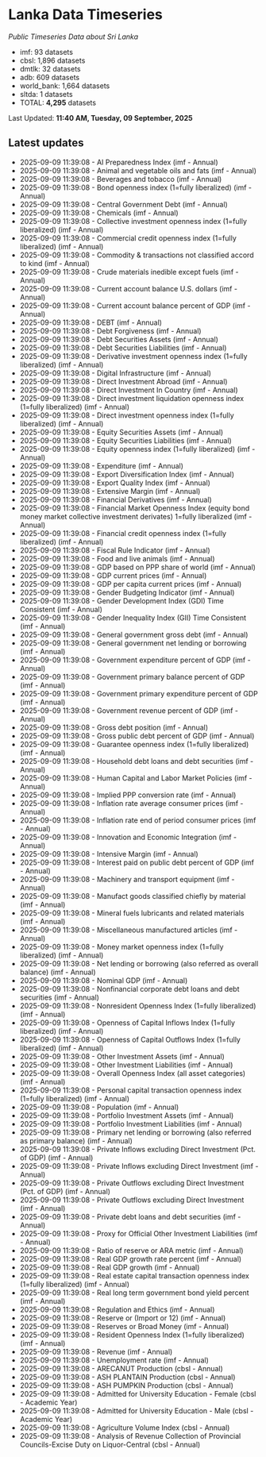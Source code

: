 # Lanka Data Timeseries
*Public Timeseries Data about Sri Lanka*

* imf: 93 datasets
* cbsl: 1,896 datasets
* dmtlk: 32 datasets
* adb: 609 datasets
* world_bank: 1,664 datasets
* sltda: 1 datasets
* TOTAL: **4,295** datasets

Last Updated: **11:40 AM, Tuesday, 09 September, 2025**

## Latest updates

* 2025-09-09 11:39:08 - AI Preparedness Index (imf - Annual)
* 2025-09-09 11:39:08 - Animal and vegetable oils and fats (imf - Annual)
* 2025-09-09 11:39:08 - Beverages and tobacco (imf - Annual)
* 2025-09-09 11:39:08 - Bond openness index (1=fully liberalized) (imf - Annual)
* 2025-09-09 11:39:08 - Central Government Debt (imf - Annual)
* 2025-09-09 11:39:08 - Chemicals (imf - Annual)
* 2025-09-09 11:39:08 - Collective investment openness index (1=fully liberalized) (imf - Annual)
* 2025-09-09 11:39:08 - Commercial credit openness index (1=fully liberalized) (imf - Annual)
* 2025-09-09 11:39:08 - Commodity & transactions not classified accord to kind (imf - Annual)
* 2025-09-09 11:39:08 - Crude materials inedible except fuels (imf - Annual)
* 2025-09-09 11:39:08 - Current account balance U.S. dollars (imf - Annual)
* 2025-09-09 11:39:08 - Current account balance percent of GDP (imf - Annual)
* 2025-09-09 11:39:08 - DEBT (imf - Annual)
* 2025-09-09 11:39:08 - Debt Forgiveness (imf - Annual)
* 2025-09-09 11:39:08 - Debt Securities Assets (imf - Annual)
* 2025-09-09 11:39:08 - Debt Securities Liabilities (imf - Annual)
* 2025-09-09 11:39:08 - Derivative investment openness index (1=fully liberalized) (imf - Annual)
* 2025-09-09 11:39:08 - Digital Infrastructure (imf - Annual)
* 2025-09-09 11:39:08 - Direct Investment Abroad (imf - Annual)
* 2025-09-09 11:39:08 - Direct Investment In Country (imf - Annual)
* 2025-09-09 11:39:08 - Direct investment liquidation openness index (1=fully liberalized) (imf - Annual)
* 2025-09-09 11:39:08 - Direct investment openness index (1=fully liberalized) (imf - Annual)
* 2025-09-09 11:39:08 - Equity Securities Assets (imf - Annual)
* 2025-09-09 11:39:08 - Equity Securities Liabilities (imf - Annual)
* 2025-09-09 11:39:08 - Equity openness index (1=fully liberalized) (imf - Annual)
* 2025-09-09 11:39:08 - Expenditure (imf - Annual)
* 2025-09-09 11:39:08 - Export Diversification Index (imf - Annual)
* 2025-09-09 11:39:08 - Export Quality Index (imf - Annual)
* 2025-09-09 11:39:08 - Extensive Margin (imf - Annual)
* 2025-09-09 11:39:08 - Financial Derivatives (imf - Annual)
* 2025-09-09 11:39:08 - Financial Market Openness Index (equity bond money market collective investment derivates) 1=fully liberalized (imf - Annual)
* 2025-09-09 11:39:08 - Financial credit openness index (1=fully liberalized) (imf - Annual)
* 2025-09-09 11:39:08 - Fiscal Rule Indicator (imf - Annual)
* 2025-09-09 11:39:08 - Food and live animals (imf - Annual)
* 2025-09-09 11:39:08 - GDP based on PPP share of world (imf - Annual)
* 2025-09-09 11:39:08 - GDP current prices (imf - Annual)
* 2025-09-09 11:39:08 - GDP per capita current prices (imf - Annual)
* 2025-09-09 11:39:08 - Gender Budgeting Indicator (imf - Annual)
* 2025-09-09 11:39:08 - Gender Development Index (GDI) Time Consistent (imf - Annual)
* 2025-09-09 11:39:08 - Gender Inequality Index (GII) Time Consistent (imf - Annual)
* 2025-09-09 11:39:08 - General government gross debt (imf - Annual)
* 2025-09-09 11:39:08 - General government net lending or borrowing (imf - Annual)
* 2025-09-09 11:39:08 - Government expenditure percent of GDP (imf - Annual)
* 2025-09-09 11:39:08 - Government primary balance percent of GDP (imf - Annual)
* 2025-09-09 11:39:08 - Government primary expenditure percent of GDP (imf - Annual)
* 2025-09-09 11:39:08 - Government revenue percent of GDP (imf - Annual)
* 2025-09-09 11:39:08 - Gross debt position (imf - Annual)
* 2025-09-09 11:39:08 - Gross public debt percent of GDP (imf - Annual)
* 2025-09-09 11:39:08 - Guarantee openness index (1=fully liberalized) (imf - Annual)
* 2025-09-09 11:39:08 - Household debt loans and debt securities (imf - Annual)
* 2025-09-09 11:39:08 - Human Capital and Labor Market Policies (imf - Annual)
* 2025-09-09 11:39:08 - Implied PPP conversion rate (imf - Annual)
* 2025-09-09 11:39:08 - Inflation rate average consumer prices (imf - Annual)
* 2025-09-09 11:39:08 - Inflation rate end of period consumer prices (imf - Annual)
* 2025-09-09 11:39:08 - Innovation and Economic Integration (imf - Annual)
* 2025-09-09 11:39:08 - Intensive Margin (imf - Annual)
* 2025-09-09 11:39:08 - Interest paid on public debt percent of GDP (imf - Annual)
* 2025-09-09 11:39:08 - Machinery and transport equipment (imf - Annual)
* 2025-09-09 11:39:08 - Manufact goods classified chiefly by material (imf - Annual)
* 2025-09-09 11:39:08 - Mineral fuels lubricants and related materials (imf - Annual)
* 2025-09-09 11:39:08 - Miscellaneous manufactured articles (imf - Annual)
* 2025-09-09 11:39:08 - Money market openness index (1=fully liberalized) (imf - Annual)
* 2025-09-09 11:39:08 - Net lending or borrowing (also referred as overall balance) (imf - Annual)
* 2025-09-09 11:39:08 - Nominal GDP (imf - Annual)
* 2025-09-09 11:39:08 - Nonfinancial corporate debt loans and debt securities (imf - Annual)
* 2025-09-09 11:39:08 - Nonresident Openness Index (1=fully liberalized) (imf - Annual)
* 2025-09-09 11:39:08 - Openness of Capital Inflows Index (1=fully liberalized) (imf - Annual)
* 2025-09-09 11:39:08 - Openness of Capital Outflows Index (1=fully liberalized) (imf - Annual)
* 2025-09-09 11:39:08 - Other Investment Assets (imf - Annual)
* 2025-09-09 11:39:08 - Other Investment Liabilities (imf - Annual)
* 2025-09-09 11:39:08 - Overall Openness Index (all asset categories) (imf - Annual)
* 2025-09-09 11:39:08 - Personal capital transaction openness index (1=fully liberalized) (imf - Annual)
* 2025-09-09 11:39:08 - Population (imf - Annual)
* 2025-09-09 11:39:08 - Portfolio Investment Assets (imf - Annual)
* 2025-09-09 11:39:08 - Portfolio Investment Liabilities (imf - Annual)
* 2025-09-09 11:39:08 - Primary net lending or borrowing (also referred as primary balance) (imf - Annual)
* 2025-09-09 11:39:08 - Private Inflows excluding Direct Investment (Pct. of GDP) (imf - Annual)
* 2025-09-09 11:39:08 - Private Inflows excluding Direct Investment (imf - Annual)
* 2025-09-09 11:39:08 - Private Outflows excluding Direct Investment (Pct. of GDP) (imf - Annual)
* 2025-09-09 11:39:08 - Private Outflows excluding Direct Investment (imf - Annual)
* 2025-09-09 11:39:08 - Private debt loans and debt securities (imf - Annual)
* 2025-09-09 11:39:08 - Proxy for Official Other Investment Liabilities (imf - Annual)
* 2025-09-09 11:39:08 - Ratio of reserve or ARA metric (imf - Annual)
* 2025-09-09 11:39:08 - Real GDP growth rate percent (imf - Annual)
* 2025-09-09 11:39:08 - Real GDP growth (imf - Annual)
* 2025-09-09 11:39:08 - Real estate capital transaction openness index (1=fully liberalized) (imf - Annual)
* 2025-09-09 11:39:08 - Real long term government bond yield percent (imf - Annual)
* 2025-09-09 11:39:08 - Regulation and Ethics (imf - Annual)
* 2025-09-09 11:39:08 - Reserve or (Import or 12) (imf - Annual)
* 2025-09-09 11:39:08 - Reserves or Broad Money (imf - Annual)
* 2025-09-09 11:39:08 - Resident Openness Index (1=fully liberalized) (imf - Annual)
* 2025-09-09 11:39:08 - Revenue (imf - Annual)
* 2025-09-09 11:39:08 - Unemployment rate (imf - Annual)
* 2025-09-09 11:39:08 - ARECANUT Production (cbsl - Annual)
* 2025-09-09 11:39:08 - ASH PLANTAIN Production (cbsl - Annual)
* 2025-09-09 11:39:08 - ASH PUMPKIN Production (cbsl - Annual)
* 2025-09-09 11:39:08 - Admitted for University Education - Female (cbsl - Academic Year)
* 2025-09-09 11:39:08 - Admitted for University Education - Male (cbsl - Academic Year)
* 2025-09-09 11:39:08 - Agriculture Volume Index (cbsl - Annual)
* 2025-09-09 11:39:08 - Analysis of Revenue Collection of Provincial Councils-Excise Duty on Liquor-Central (cbsl - Annual)